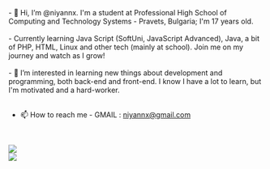 <div>
- 👋 Hi, I’m @niyannx. I'm a student at Professional High School of Computing and Technology Systems - Pravets, Bulgaria;
I'm 17 years old.
</div>

<br>

<div>
- Currently learning Java Script (SoftUni, JavaScript Advanced), Java, a bit of PHP, HTML, Linux and other tech (mainly at school). Join me on my journey and watch as I grow!
</div>

<br>

<div>
- 👀 I’m interested in learning new things about development and programming, both back-end and front-end.
I know I have a lot to learn, but I'm motivated and a hard-worker.
</div>

<br>
  
- 📫 How to reach me -
GMAIL : [niyannx@gmail.com](mailto:niyannx@gmail.com)

<br>

![](https://github-readme-stats.vercel.app/api?username=niyannx&show_icons=true)
<br>
![](https://github-readme-stats.vercel.app/api/top-langs/?username=niyannx&theme=default&hide_border=true&include_all_commits=false&count_private=false&layout=compact)
